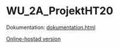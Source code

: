 # WU_2A_ProjektHT20

Dokumentation:
  [dokumentation.html](/misc/dokumentation.html)

[Online-hostad version](https://wu2aprojektht20.evla03.repl.co/)